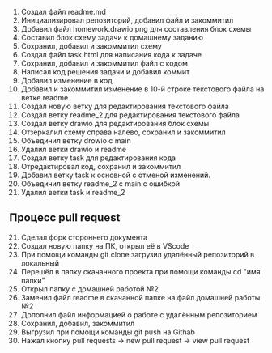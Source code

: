 1. Создал файл readme.md 
2. Инициализировал репозиторий, добавил файл и закоммитил
3. Добавил файл homework.drawio.png для составления блок схемы
4. Составил блок схему задачи к домашнему заданию
5. Сохранил, добавил и закоммитил схему
6. Создал файл task.html для написания кода к задаче
7. Сохранил, добавил и закоммитил файл с кодом
8. Написал код решения задачи и добавил коммит
9. Добавил изменение в код
10. Добавил и закоммитил изменение в 10-й строке текстового файла на ветке readme
10. Создал новую ветку для редактирования текстового файла
11. Создал ветку readme_2 для редактирования текстового файла
12. Создал ветку drawio для редактирования блок схемы
13. Отзеркалил схему справа налево, сохранил и закоммитил
14. Объединил ветку drowio c main
15. Удалил ветки drawio и readme
16. Создал ветку task для редактирования кода
17. Отредактировал код, сохранил и закоммитил
18. Добавил ветку task к основной с отменой изменений.
19. Объединил ветку readme_2 с main с ошибкой
20. Удалил ветки task и readme_2
    
## Процесс pull request
21. Сделал форк стороннего документа
22. Создал новую папку на ПК, открыл её в VScode
23. При помощи команды git clone загрузил удалённый репозиторий в локальный
24. Перешёл в папку скачанного проекта при помощи команды cd "имя папки"
25. Открыл папку с домашней работой №2
26. Заменил файл readme в скачанной папке на файл домашней работы №2
27. Дополнил файл информацией о работе с удалённым репозиторием
28. Сохранил, добавил, закоммитил
29. Выгрузил при помощи команды git push на Githab
30. Нажал кнопку pull requests -> new pull request -> view pull request  